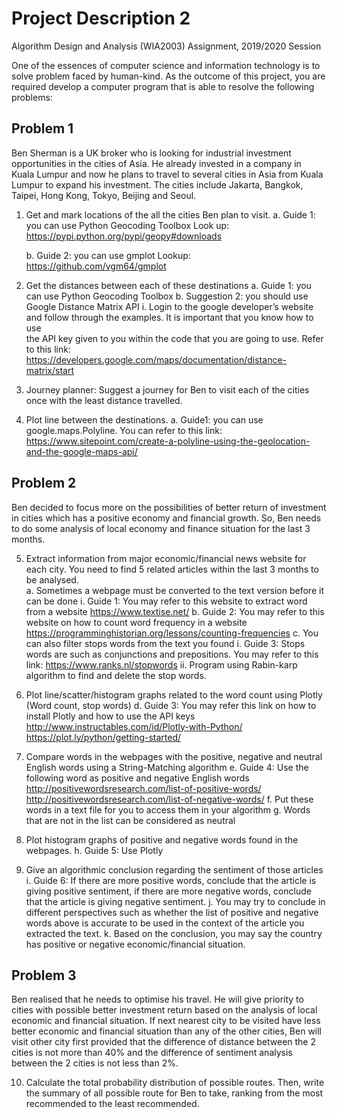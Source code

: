 # Project Description 2
Algorithm Design and Analysis (WIA2003) Assignment, 2019/2020 Session

One of the essences of computer science and information technology is to solve problem faced by human-kind. As the outcome of this project, you are required develop a computer program that is able to resolve the following problems:

## Problem 1
Ben Sherman is a UK broker who is looking for industrial investment opportunities in the cities of Asia. He already invested in a company in Kuala Lumpur and now he plans to travel to several cities in Asia from Kuala Lumpur to expand his investment. The cities include Jakarta, Bangkok, Taipei, Hong Kong, Tokyo, Beijing and Seoul. 

1.	Get and mark locations of the all the cities Ben plan to visit.
    a.	Guide 1: you can use Python Geocoding Toolbox
    Look up: https://pypi.python.org/pypi/geopy#downloads
    
    b.	Guide 2: you can use gmplot
Lookup: https://github.com/vgm64/gmplot 

2.	Get the distances between each of these destinations
    a.	Guide 1: you can use Python Geocoding Toolbox
    b.	Suggestion 2: you should use Google Distance Matrix API
        i.	Login to the google developer’s website and follow through the examples. It is important that you know how to use     
            the API key given to you within the code that you are going to use. Refer to this link: 
            https://developers.google.com/maps/documentation/distance-matrix/start
            
3.	Journey planner: Suggest a journey for Ben to visit each of the cities once with the least distance travelled. 

4.	Plot line between the destinations.
    a.	Guide1:  you can use google.maps.Polyline. You can refer to this link:
    https://www.sitepoint.com/create-a-polyline-using-the-geolocation-and-the-google-maps-api/
    
## Problem 2
Ben decided to focus more on the possibilities of better return of investment in cities which has a positive economy and financial growth. So, Ben needs to do some analysis of local economy and finance situation for the last 3 months.

5.	Extract information from major economic/financial news website for each city. You need to find 5 related articles within the last 3 months to be analysed.  
    a.	Sometimes a webpage must be converted to the text version before it can be done
        i.	Guide 1: You may refer to this website to extract word from a website
        https://www.textise.net/ 
    b.	Guide 2: You may refer to this website on how to count word frequency in a website
    https://programminghistorian.org/lessons/counting-frequencies 
    c.	You can also filter stops words from the text you found
        i.	Guide 3: Stops words are such as conjunctions and prepositions. You may refer to this link: 
            https://www.ranks.nl/stopwords 
        ii.	Program using Rabin-karp algorithm to find and delete the stop words.
        
6.	Plot line/scatter/histogram graphs related to the word count using Plotly (Word count, stop words)
    d.	Guide 3: You may refer this link on how to install Plotly and how to use the API keys
     http://www.instructables.com/id/Plotly-with-Python/ 
    https://plot.ly/python/getting-started/ 
    
7.	Compare words in the webpages with the positive, negative and neutral English words using a String-Matching algorithm
    e.	Guide 4: Use the following word as positive and negative English words
    http://positivewordsresearch.com/list-of-positive-words/
    http://positivewordsresearch.com/list-of-negative-words/ 
    f.	Put these words in a text file for you to access them in your algorithm
    g.	Words that are not in the list can be considered as neutral
    
8.	Plot histogram graphs of positive and negative words found in the webpages.
    h.	Guide 5: Use Plotly
    
9.	Give an algorithmic conclusion regarding the sentiment of those articles
    i.	Guide 6: If there are more positive words, conclude that the article is giving positive sentiment, if there are more negative words, conclude that the article is giving negative sentiment.
    j.	You may try to conclude in different perspectives such as whether the list of positive and negative words above is accurate to be used in the context of the article you extracted the text.
    k.	Based on the conclusion, you may say the country has positive or negative economic/financial situation.

## Problem 3
Ben realised that he needs to optimise his travel. He will give priority to cities with possible better investment return based on the analysis of local economic and financial situation. If next nearest city to be visited have less better economic and financial situation than any of the other cities, Ben will visit other city first provided that the difference of distance between the 2 cities is not more than 40% and the difference of sentiment analysis between the 2 cities is not less than 2%. 

10.	Calculate the total probability distribution of possible routes. Then, write the summary of all possible route for Ben to take, ranking from the most recommended to the least recommended.
